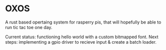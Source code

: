 # OXOS

A rust based opertaing system for rasperry pis, that will hopefully be able to run tic tac toe one day.

Current status: functioning hello world with a custom bitmapped font.
Next steps: implementing a gpio driver to recieve input & create a batch loader.

